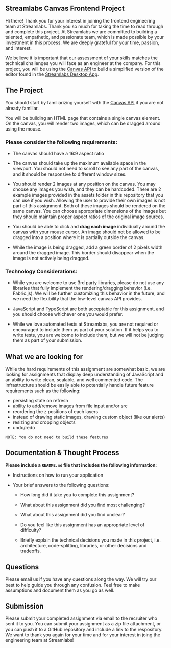 ## Streamlabs Canvas Frontend Project

Hi there! Thank you for your interest in joining the frontend engineering team at Streamlabs. Thank you so much for taking the time to read through and complete this project. At Streamlabs we are committed to building a talented, empathetic, and passionate team, which is made possible by your investment in this process. We are deeply grateful for your time, passion, and interest.

We believe it is important that our assessment of your skills matches the technical challenges you will face as an engineer at the company. For this project, you will be using the [Canvas API](https://developer.mozilla.org/en-US/docs/Web/API/Canvas_API) to build a simplified version of the editor found in the [Streamlabs Desktop App](https://streamlabs.com/streamlabs-live-streaming-software).

## The Project

You should start by familiarizing yourself with the [Canvas API](https://developer.mozilla.org/en-US/docs/Web/API/Canvas_API) if you are not already familiar.

You will be building an HTML page that contains a single canvas element. On the canvas, you will render two images, which can be dragged around using the mouse.

### Please consider the following requirements:

- The canvas should have a 16:9 aspect ratio

- The canvas should take up the maximum available space in the viewport. You should not need to scroll to see any part of the canvas, and it should be responsive to different window sizes.

- You should render 2 images at any position on the canvas. You may choose any images you wish, and they can be hardcoded. There are 2 example images provided in the assets folder in this repository that you can use if you wish. Allowing the user to provide their own images is not part of this assignment. Both of these images should be rendered on the same canvas. You can choose appropriate dimensions of the images but they should maintain proper aspect ratios of the original image sources.

- You should be able to click and **drag each image** individually around the canvas with your mouse cursor. An image should not be allowed to be dragged into a position where it is partially outside the canvas.

- While the image is being dragged, add a green border of 2 pixels width around the dragged image. This border should disappear when the image is not actively being dragged.

### Technology Considerations:

- While you are welcome to use 3rd party libraries, please do not use any libraries that fully implement the rendering/dragging behavior (i.e. Fabric.js). We will be further customizing this behavior in the future, and we need the flexibility that the low-level canvas API provides.

- JavaScript and TypeScript are both acceptable for this assignment, and you should choose whichever one you would prefer.

- While we love automated tests at Streamlabs, you are not required or encouraged to include them as part of your solution. If it helps you to write tests, you are welcome to include them, but we will not be judging them as part of your submission.

## What we are looking for

While the hard requirements of this assignment are somewhat basic, we are looking for assignments that display deep understanding of JavaScript and an ability to write clean, scalable, and well commented code. The infrastructure should be easily able to potentially handle future feature requirements such as the following:

- persisting state on refresh
- ability to add/remove images from file input and/or src
- reordering the z positions of each layers
- instead of drawing static images, drawing custom object (like our alerts)
- resizing and cropping objects
- undo/redo

```
NOTE: You do not need to build these features
```

## Documentation & Thought Process

**Please include a `README.md` file that includes the following information:**

- Instructions on how to run your application

- Your brief answers to the following questions:
  - How long did it take you to complete this assignment?

  - What about this assignment did you find most challenging?

  - What about this assignment did you find unclear?

  - Do you feel like this assignment has an appropriate level of difficulty?

  - Briefly explain the technical decisions you made in this project, i.e. architecture, code-splitting, libraries, or other decisions and tradeoffs.

## Questions

Please email us if you have any questions along the way. We will try our best to help guide you through any confusion. Feel free to make assumptions and document them as you go as well.

## Submission

Please submit your completed assignment via email to the recruiter who sent it to you. You can submit your assignment as a zip file attachment, or you can push it to a GitHub repository and include a link to the respository. We want to thank you again for your time and for your interest in joing the engineering team at Streamlabs!
